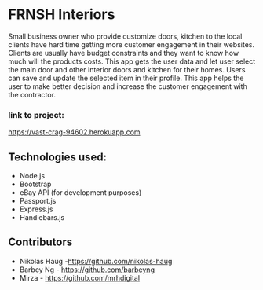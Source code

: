 # FRNSH Interiors
Small business owner who provide customize doors, kitchen to the local clients have hard time getting more customer engagement 
in their websites. Clients are usually have budget constraints and they want to know how much will the products costs. 
This app gets the user data and let user select the main door and other interior doors and kitchen for their homes. 
Users can save and update the selected item in their profile. 
This app helps the user to make better decision and increase the customer engagement with the contractor.


### link to project:

<https://vast-crag-94602.herokuapp.com>

## Technologies used:

  * Node.js
  * Bootstrap
  * eBay API (for development purposes)
  * Passport.js
  * Express.js
  * Handlebars.js

## Contributors

  * Nikolas Haug -<https://github.com/nikolas-haug>
  * Barbey Ng - <https://github.com/barbeyng>
  * Mirza - <https://github.com/mrhdigital>
